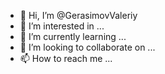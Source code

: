 - 👋 Hi, I’m @GerasimovValeriy
- 👀 I’m interested in ...
- 🌱 I’m currently learning ...
- 💞️ I’m looking to collaborate on ...
- 📫 How to reach me ...

<!---
GerasimovValeriy/GerasimovValeriy is a ✨ special ✨ repository because its `README.md` (this file) appears on your GitHub profile.
You can click the Preview link to take a look at your changes.
--->
